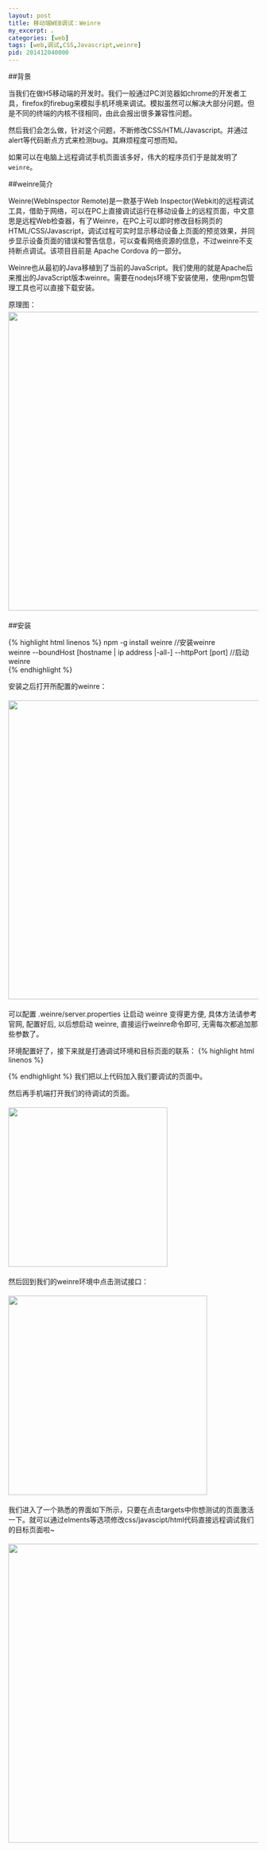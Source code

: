 ```yaml
---
layout: post
title: 移动端WEB调试：Weinre
my_excerpt: 。
categories: [web]
tags: [web,调试,CSS,Javascript,weinre]
pid: 201412040000
---
```


##背景

当我们在做H5移动端的开发时。我们一般通过PC浏览器如chrome的开发者工具，firefox的firebug来模拟手机环境来调试。模拟虽然可以解决大部分问题。但是不同的终端的内核不径相同，由此会报出很多兼容性问题。

然后我们会怎么做，针对这个问题，不断修改CSS/HTML/Javascript。并通过alert等代码断点方式来检测bug。其麻烦程度可想而知。

如果可以在电脑上远程调试手机页面该多好，伟大的程序员们于是就发明了`weinre`。

##weinre简介

Weinre(WebInspector Remote)是一款基于Web Inspector(Webkit)的远程调试工具，借助于网络，可以在PC上直接调试运行在移动设备上的远程页面，中文意思是远程Web检查器，有了Weinre，在PC上可以即时修改目标网页的HTML/CSS/Javascript，调试过程可实时显示移动设备上页面的预览效果，并同步显示设备页面的错误和警告信息，可以查看网络资源的信息，不过weinre不支持断点调试。该项目目前是 Apache Cordova 的一部分。

Weinre也从最初的Java移植到了当前的JavaScript。我们使用的就是Apache后来推出的JavaScript版本weinre。需要在nodejs环境下安装使用，使用npm包管理工具也可以直接下载安装。

原理图：
<img src="{{ site.baseurl }}/postPics/weinre/1.png" alt="" style="width:600px;margin: 5px auto;"/>


##安装

{% highlight  html linenos %}
npm -g install weinre  //安装weinre  
weinre --boundHost [hostname | ip address |-all-]  --httpPort [port]  //启动weinre  
{% endhighlight %}

安装之后打开所配置的weinre：

<img src="{{ site.baseurl }}/postPics/weinre/2.png" alt="" style="width:600px;margin: 5px auto;"/>

可以配置 .weinre/server.properties 让启动 weinre 变得更方便, 具体方法请参考官网, 配置好后, 以后想启动 weinre, 直接运行weinre命令即可, 无需每次都追加那些参数了。

环境配置好了，接下来就是打通调试环境和目标页面的联系：
{% highlight  html linenos %}
<script src="http://localhost:8081/target/target-script-min.js#anonymous"></script> 
{% endhighlight %}
我们把以上代码加入我们要调试的页面中。

然后再手机端打开我们的待调试的页面。

<img src="{{ site.baseurl }}/postPics/weinre/3.png" alt="" style="width:320px;margin: 5px auto;"/>

然后回到我们的weinre环境中点击测试接口：

<img src="{{ site.baseurl }}/postPics/weinre/4.png" alt="" style="width:400px;margin: 5px auto;"/>

我们进入了一个熟悉的界面如下所示，只要在点击targets中你想测试的页面激活一下。就可以通过elments等选项修改css/javascipt/html代码直接远程调试我们的目标页面啦~

<img src="{{ site.baseurl }}/postPics/weinre/5.png" alt="" style="width:600px;margin: 5px auto;"/>